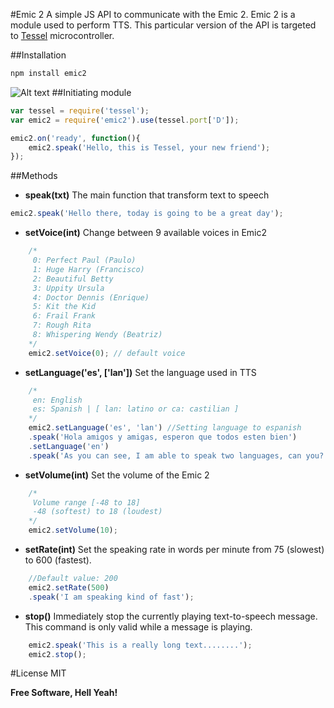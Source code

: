 #Emic 2
A simple JS API to communicate with the Emic 2. Emic 2 is a module used to perform TTS. This particular version of the API is targeted to [Tessel](http://tessel.io) microcontroller.

##Installation
```js
npm install emic2
```
![Alt text](http://goo.gl/VSVZSs "Tessel emic2")
##Initiating module
```js
var tessel = require('tessel');
var emic2 = require('emic2').use(tessel.port['D']);

emic2.on('ready', function(){
    emic2.speak('Hello, this is Tessel, your new friend');
});
```
##Methods
* **speak(txt)** The main function that transform text to speech
```js
emic2.speak('Hello there, today is going to be a great day');
```
* **setVoice(int)** Change between 9 available voices in Emic2
```js
    /*
     0: Perfect Paul (Paulo)
     1: Huge Harry (Francisco)
     2: Beautiful Betty
     3: Uppity Ursula
     4: Doctor Dennis (Enrique)
     5: Kit the Kid
     6: Frail Frank
     7: Rough Rita
     8: Whispering Wendy (Beatriz) 
    */
    emic2.setVoice(0); // default voice
```
* **setLanguage('es', ['lan'])** Set the language used in TTS
```js
    /*
     en: English
     es: Spanish | [ lan: latino or ca: castilian ] 
    */
    emic2.setLanguage('es', 'lan') //Setting language to espanish
    .speak('Hola amigos y amigas, esperon que todos esten bien')
    .setLanguage('en')
    .speak('As you can see, I am able to speak two languages, can you?');
```
* **setVolume(int)** Set the volume of the Emic 2
```js
    /*
     Volume range [-48 to 18] 
     -48 (softest) to 18 (loudest)
    */
    emic2.setVolume(10);
```
* **setRate(int)** Set the speaking rate in words per minute from 75 (slowest) to 600 (fastest). 
```js
    //Default value: 200
    emic2.setRate(500)
    .speak('I am speaking kind of fast');
```
* **stop()** Immediately stop the currently playing text-to-speech message. This command is only valid while a message is playing. 
```js
    emic2.speak('This is a really long text........');
    emic2.stop();
```
#License
MIT

**Free Software, Hell Yeah!**